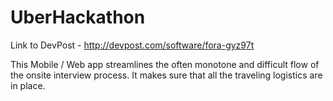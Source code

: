 # UberHackathon
Link to DevPost - http://devpost.com/software/fora-gyz97t

This Mobile / Web app streamlines the often monotone and difficult flow of the onsite interview process. It makes sure that all the traveling logistics are in place.
